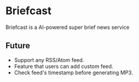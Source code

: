# Briefcast

Briefcast is a AI-powered super brief news service

## Future

- Support any RSS/Atom feed.
- Feature that users can add custom feed.
- Check feed's timestamp before generating MP3.
